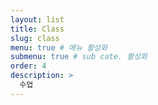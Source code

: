 ```yaml
---
layout: list
title: Class
slug: class
menu: true # 메뉴 활성화
submenu: true # sub cate. 활성화
order: 4
description: >
  수업  
---
```

